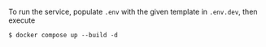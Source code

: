 To run the service, populate `.env` with the given template in `.env.dev`, then execute
```
$ docker compose up --build -d
```
